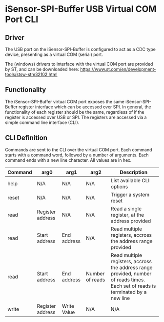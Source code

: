 # iSensor-SPI-Buffer USB Virtual COM Port CLI

## Driver

The USB port on the iSensor-SPI-Buffer is configured to act as a CDC type device, presenting as a virtual COM (serial) port.

The (windows) drivers to interface with the virtual COM port are provided by ST, and can be downloaded here:
https://www.st.com/en/development-tools/stsw-stm32102.html

## Functionality

The iSensor-SPI-Buffer virtual COM port exposes the same iSensor-SPI-Buffer register interface which can be accessed over SPI. In general, the functionality of each register should be the same, regardless of if the register is accessed over USB or SPI. The registers are accessed via a simple command line interface (CLI).

## CLI Definition

Commands are sent to the CLI over the virtual COM port. Each command starts with a command word, followed by a number of arguments. Each command ends with a new line character. All values are in hex.

| Command | arg0 | arg1 | arg2 | Description |
| --- | --- | --- | --- | --- |
| help | N/A | N/A | N/A | List available CLI options |
| reset | N/A | N/A | N/A | Trigger a system reset  |
| read | Register address | N/A | N/A | Read a single register, at the address provided |
| read | Start address | End address | N/A | Read multiple registers, accross the address range provided |
| read | Start address | End address | Number of reads | Read multiple registers, accross the address range provided, number of reads times. Each set of reads is terminated by a new line |
| write | Register address | Write Value | N/A | N/A | Write a byte to the specified register |